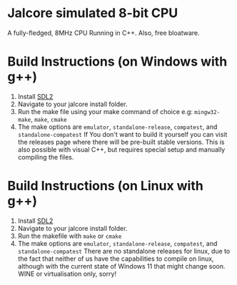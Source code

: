 # Jalcore simulated 8-bit CPU
A fully-fledged, 8MHz CPU Running in C++. Also, free bloatware.

# Build Instructions (on Windows with g++)
1. Install [SDL2](https://wiki.libsdl.org/Installation)
2. Navigate to your jalcore install folder.
3. Run the make file using your make command of choice  e.g: `mingw32-make`, `make`, `cmake`
4. The make options are `emulator`, `standalone-release`, `compatest`, and `standalone-compatest`
If You don't want to build it yourself you can visit the releases page where there will be pre-built stable versions.
This is also possible with visual C++, but requires special setup and manually compiling the files.

# Build Instructions (on Linux with g++)
1. Install [SDL2](https://wiki.libsdl.org/Installation)
2. Navigate to your jalcore install folder.
3. Run the makefile with `make` or `cmake`
4. The make options are `emulator`, `standalone-release`, `compatest`, and `standalone-compatest`
There are no standalone releases for linux, due to the fact that neither of us have the capabilities to compile on linux, although with the current state of Windows 11 that might change soon. WINE or virtualisation only, sorry!
